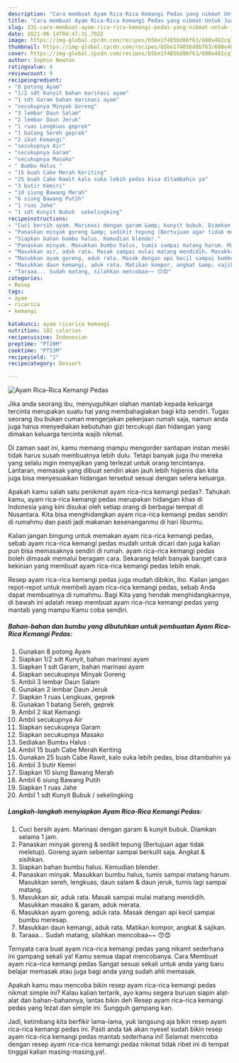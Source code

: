 ```yaml
---
description: "Cara membuat Ayam Rica-Rica Kemangi Pedas yang nikmat Untuk Jualan"
title: "Cara membuat Ayam Rica-Rica Kemangi Pedas yang nikmat Untuk Jualan"
slug: 331-cara-membuat-ayam-rica-rica-kemangi-pedas-yang-nikmat-untuk-jualan
date: 2021-06-14T04:47:31.792Z
image: https://img-global.cpcdn.com/recipes/b5be1f485bd8bf63/680x482cq70/ayam-rica-rica-kemangi-pedas-foto-resep-utama.jpg
thumbnail: https://img-global.cpcdn.com/recipes/b5be1f485bd8bf63/680x482cq70/ayam-rica-rica-kemangi-pedas-foto-resep-utama.jpg
cover: https://img-global.cpcdn.com/recipes/b5be1f485bd8bf63/680x482cq70/ayam-rica-rica-kemangi-pedas-foto-resep-utama.jpg
author: Sophie Newton
ratingvalue: 4
reviewcount: 9
recipeingredient:
- "8 potong Ayam"
- "1/2 sdt Kunyit bahan marinasi ayam"
- "1 sdt Garam bahan marinasi ayam"
- "secukupnya Minyak Goreng"
- "3 lembar Daun Salam"
- "2 lembar Daun Jeruk"
- "1 ruas Lengkuas geprek"
- "1 batang Sereh geprek"
- "2 ikat Kemangi"
- "secukupnya Air"
- "secukupnya Garam"
- "secukupnya Masako"
- " Bumbu Halus "
- "15 buah Cabe Merah Keriting"
- "25 buah Cabe Rawit kalo suka lebih pedas bisa ditambahin ya"
- "3 butir Kemiri"
- "10 siung Bawang Merah"
- "6 siung Bawang Putih"
- "1 ruas Jahe"
- "1 sdt Kunyit Bubuk  sekelingking"
recipeinstructions:
- "Cuci bersih ayam. Marinasi dengan garam &amp; kunyit bubuk. Diamkan selama 1 jam."
- "Panaskan minyak goreng &amp; sedikit tepung (Bertujuan agar tidak meletup). Goreng ayam sebentar sampai berkulit saja. Angkat &amp; sisihkan."
- "Siapkan bahan bumbu halus. Kemudian blender."
- "Panaskan minyak. Masukkan bumbu halus, tumis sampai matang harum. Masukkan sereh, lengkuas, daun salam &amp; daun jeruk, tumis lagi sampai matang."
- "Masukkan air, aduk rata. Masak sampai mulai matang mendidih. Masukkan masako &amp; garam, aduk merata."
- "Masukkan ayam goreng, aduk rata. Masak dengan api kecil sampai bumbu meresap."
- "Masukkan daun kemangi, aduk rata. Matikan kompor, angkat &amp; sajikan."
- "Taraaa... Sudah matang, silahkan mencobaa~~ 😙😍"
categories:
- Resep
tags:
- ayam
- ricarica
- kemangi

katakunci: ayam ricarica kemangi 
nutrition: 182 calories
recipecuisine: Indonesian
preptime: "PT20M"
cooktime: "PT53M"
recipeyield: "1"
recipecategory: Dessert

---
```



![Ayam Rica-Rica Kemangi Pedas](https://img-global.cpcdn.com/recipes/b5be1f485bd8bf63/680x482cq70/ayam-rica-rica-kemangi-pedas-foto-resep-utama.jpg)

Jika anda seorang ibu, menyuguhkan olahan mantab kepada keluarga tercinta merupakan suatu hal yang membahagiakan bagi kita sendiri. Tugas seorang ibu bukan cuman mengerjakan pekerjaan rumah saja, namun anda juga harus menyediakan kebutuhan gizi tercukupi dan hidangan yang dimakan keluarga tercinta wajib nikmat.

Di zaman  saat ini, kamu memang mampu mengorder santapan instan meski tidak harus susah membuatnya lebih dulu. Tetapi banyak juga lho mereka yang selalu ingin menyajikan yang terlezat untuk orang tercintanya. Lantaran, memasak yang dibuat sendiri akan jauh lebih higienis dan kita juga bisa menyesuaikan hidangan tersebut sesuai dengan selera keluarga. 



Apakah kamu salah satu penikmat ayam rica-rica kemangi pedas?. Tahukah kamu, ayam rica-rica kemangi pedas merupakan hidangan khas di Indonesia yang kini disukai oleh setiap orang di berbagai tempat di Nusantara. Kita bisa menghidangkan ayam rica-rica kemangi pedas sendiri di rumahmu dan pasti jadi makanan kesenanganmu di hari liburmu.

Kalian jangan bingung untuk memakan ayam rica-rica kemangi pedas, sebab ayam rica-rica kemangi pedas mudah untuk dicari dan juga kalian pun bisa memasaknya sendiri di rumah. ayam rica-rica kemangi pedas boleh dimasak memalui beragam cara. Sekarang telah banyak banget cara kekinian yang membuat ayam rica-rica kemangi pedas lebih enak.

Resep ayam rica-rica kemangi pedas juga mudah dibikin, lho. Kalian jangan repot-repot untuk membeli ayam rica-rica kemangi pedas, sebab Anda dapat membuatnya di rumahmu. Bagi Kita yang hendak menghidangkannya, di bawah ini adalah resep membuat ayam rica-rica kemangi pedas yang mantab yang mampu Kamu coba sendiri.

<!--inarticleads1-->

##### Bahan-bahan dan bumbu yang dibutuhkan untuk pembuatan Ayam Rica-Rica Kemangi Pedas:

1. Gunakan 8 potong Ayam
1. Siapkan 1/2 sdt Kunyit, bahan marinasi ayam
1. Siapkan 1 sdt Garam, bahan marinasi ayam
1. Siapkan secukupnya Minyak Goreng
1. Ambil 3 lembar Daun Salam
1. Gunakan 2 lembar Daun Jeruk
1. Siapkan 1 ruas Lengkuas, geprek
1. Gunakan 1 batang Sereh, geprek
1. Ambil 2 ikat Kemangi
1. Ambil secukupnya Air
1. Siapkan secukupnya Garam
1. Siapkan secukupnya Masako
1. Sediakan  Bumbu Halus :
1. Ambil 15 buah Cabe Merah Keriting
1. Gunakan 25 buah Cabe Rawit, kalo suka lebih pedas, bisa ditambahin ya
1. Ambil 3 butir Kemiri
1. Siapkan 10 siung Bawang Merah
1. Ambil 6 siung Bawang Putih
1. Siapkan 1 ruas Jahe
1. Ambil 1 sdt Kunyit Bubuk / sekelingking




<!--inarticleads2-->

##### Langkah-langkah menyiapkan Ayam Rica-Rica Kemangi Pedas:

1. Cuci bersih ayam. Marinasi dengan garam &amp; kunyit bubuk. Diamkan selama 1 jam.
1. Panaskan minyak goreng &amp; sedikit tepung (Bertujuan agar tidak meletup). Goreng ayam sebentar sampai berkulit saja. Angkat &amp; sisihkan.
1. Siapkan bahan bumbu halus. Kemudian blender.
1. Panaskan minyak. Masukkan bumbu halus, tumis sampai matang harum. Masukkan sereh, lengkuas, daun salam &amp; daun jeruk, tumis lagi sampai matang.
1. Masukkan air, aduk rata. Masak sampai mulai matang mendidih. Masukkan masako &amp; garam, aduk merata.
1. Masukkan ayam goreng, aduk rata. Masak dengan api kecil sampai bumbu meresap.
1. Masukkan daun kemangi, aduk rata. Matikan kompor, angkat &amp; sajikan.
1. Taraaa... Sudah matang, silahkan mencobaa~~ 😙😍




Ternyata cara buat ayam rica-rica kemangi pedas yang nikamt sederhana ini gampang sekali ya! Kamu semua dapat mencobanya. Cara Membuat ayam rica-rica kemangi pedas Sangat sesuai sekali untuk anda yang baru belajar memasak atau juga bagi anda yang sudah ahli memasak.

Apakah kamu mau mencoba bikin resep ayam rica-rica kemangi pedas nikmat simple ini? Kalau kalian tertarik, ayo kamu segera buruan siapin alat-alat dan bahan-bahannya, lantas bikin deh Resep ayam rica-rica kemangi pedas yang lezat dan simple ini. Sungguh gampang kan. 

Jadi, ketimbang kita berfikir lama-lama, yuk langsung aja bikin resep ayam rica-rica kemangi pedas ini. Pasti anda tak akan nyesel sudah bikin resep ayam rica-rica kemangi pedas mantab sederhana ini! Selamat mencoba dengan resep ayam rica-rica kemangi pedas nikmat tidak ribet ini di tempat tinggal kalian masing-masing,ya!.

